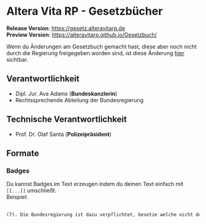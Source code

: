 # Altera Vita RP - Gesetzbücher

**Release Version**: https://gesetz.alteravitarp.de<br/>
**Preview Version**: https://alteravitarp.github.io/Gesetzbuch/

Wenn du Änderungen am Gesetzbuch gemacht hast, diese aber noch nicht durch die Regierung freigegeben worden sind,
ist diese Änderung [hier](https://alteravitarp.github.io/Gesetzbuch/) sichtbar.

## Verantwortlichkeit

- Dipl. Jur. Ava Adams (**Bundeskanzlerin**)
- Rechtssprechende Abteilung der Bundesregierung

## Technische Verantwortlichkeit

- Prof. Dr. Olaf Santa (**Polizeipräsident**)


## Formate

### Badges

Du kannst Badges im Text erzeugen indem du deinen Text einfach mit `[[...]]` umschließt.<br/>
Beispiel:<br/><br/>
```markdown
(7). Die Bundesregierung ist dazu verpflichtet, Gesetze welche nicht durch [[§2 Abs. 4]] abgelehnt worden sind, innerhalb von 48 Stunden zu veröffentlichen.
```